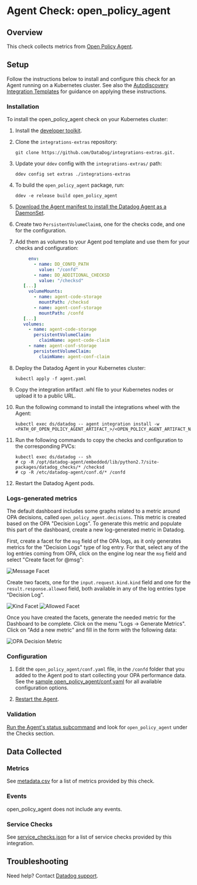 # Agent Check: open_policy_agent 

## Overview

This check collects metrics from [Open Policy Agent][1].

## Setup

Follow the instructions below to install and configure this check for an Agent running on a Kubernetes cluster. See also the [Autodiscovery Integration Templates][2] for guidance on applying these instructions.

### Installation

To install the open_policy_agent check on your Kubernetes cluster:

1. Install the [developer toolkit][3].
2. Clone the `integrations-extras` repository:

   ```shell
   git clone https://github.com/DataDog/integrations-extras.git.
   ```

3. Update your `ddev` config with the `integrations-extras/` path:

   ```shell
   ddev config set extras ./integrations-extras
   ```

4. To build the `open_policy_agent` package, run:

   ```shell
   ddev -e release build open_policy_agent
   ```

5. [Download the Agent manifest to install the Datadog Agent as a DaemonSet][4].
6. Create two `PersistentVolumeClaim`s, one for the checks code, and one for the configuration.
7. Add them as volumes to your Agent pod template and use them for your checks and configuration:

   ```yaml
        env:
          - name: DD_CONFD_PATH
            value: "/confd"
          - name: DD_ADDITIONAL_CHECKSD
            value: "/checksd"
      [...]
        volumeMounts:
          - name: agent-code-storage
            mountPath: /checksd
          - name: agent-conf-storage
            mountPath: /confd
      [...]
      volumes:
        - name: agent-code-storage
          persistentVolumeClaim:
            claimName: agent-code-claim
        - name: agent-conf-storage
          persistentVolumeClaim:
            claimName: agent-conf-claim
   ```

8. Deploy the Datadog Agent in your Kubernetes cluster:

   ```shell
   kubectl apply -f agent.yaml
   ```

9. Copy the integration artifact .whl file to your Kubernetes nodes or upload it to a public URL.

10. Run the following command to install the integrations wheel with the Agent:

    ```shell
    kubectl exec ds/datadog -- agent integration install -w <PATH_OF_OPEN_POLICY_AGENT_ARTIFACT_>/<OPEN_POLICY_AGENT_ARTIFACT_NAME>.whl
    ```

11. Run the following commands to copy the checks and configuration to the corresponding PVCs:

    ```shell
    kubectl exec ds/datadog -- sh
    # cp -R /opt/datadog-agent/embedded/lib/python2.7/site-packages/datadog_checks/* /checksd
    # cp -R /etc/datadog-agent/conf.d/* /confd
    ```

12. Restart the Datadog Agent pods.

### Logs-generated metrics

The default dashboard includes some graphs related to a metric around OPA decisions, called `open_policy_agent.decisions`. This metric is created based on the OPA "Decision Logs". To generate this metric and populate this part of the dashboard, create a new log-generated metric in Datadog.

First, create a facet for the `msg` field of the OPA logs, as it only generates metrics for the "Decision Logs" type of log entry. For that, select any of the log entries coming from OPA, click on the engine log near the `msg` field and select "Create facet for @msg":

![Message Facet][6]

Create two facets, one for the `input.request.kind.kind` field and one for the `result.response.allowed` field, both available in any of the log entries type "Decision Log".

![Kind Facet][7]
![Allowed Facet][8]

Once you have created the facets, generate the needed metric for the Dashboard to be complete. Click on the menu "Logs -> Generate Metrics". Click on "Add a new metric" and fill in the form with the following data:

![OPA Decision Metric][9]

### Configuration

1. Edit the `open_policy_agent/conf.yaml` file, in the `/confd` folder that you added to the Agent pod to start collecting your OPA performance data. See the [sample open_policy_agent/conf.yaml][5] for all available configuration options.

2. [Restart the Agent][10].

### Validation

[Run the Agent's status subcommand][11] and look for `open_policy_agent` under the Checks section.

## Data Collected

### Metrics

See [metadata.csv][12] for a list of metrics provided by this check.

### Events

open_policy_agent does not include any events.

### Service Checks

See [service_checks.json][14] for a list of service checks provided by this integration.

## Troubleshooting

Need help? Contact [Datadog support][13].


[1]: https://www.openpolicyagent.org/
[2]: https://docs.datadoghq.com/agent/kubernetes/integrations/
[3]: https://docs.datadoghq.com/developers/integrations/new_check_howto/#developer-toolkit
[4]: https://docs.datadoghq.com/agent/kubernetes/daemonset_setup/?tab=k8sfile
[5]: https://github.com/DataDog/integrations-extras/blob/master/open_policy_agent/datadog_checks/open_policy_agent/data/conf.yaml.example
[6]: https://raw.githubusercontent.com/DataDog/integrations-extras/master/open_policy_agent/images/msg_facet.png
[7]: https://raw.githubusercontent.com/DataDog/integrations-extras/master/open_policy_agent/images/kind_facet.png
[8]: https://raw.githubusercontent.com/DataDog/integrations-extras/master/open_policy_agent/images/allowed_facet.png
[9]: https://raw.githubusercontent.com/DataDog/integrations-extras/master/open_policy_agent/images/metric.png
[10]: https://docs.datadoghq.com/agent/guide/agent-commands/#start-stop-and-restart-the-agent
[11]: https://docs.datadoghq.com/agent/guide/agent-commands/#agent-status-and-information
[12]: https://github.com/DataDog/integrations-extras/blob/master/open_policy_agent/metadata.csv
[13]: https://docs.datadoghq.com/help/
[14]: https://github.com/DataDog/integrations-extras/blob/master/open_policy_agent/assets/service_checks.json

